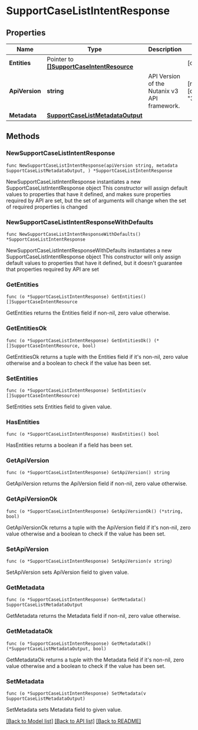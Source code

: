 # SupportCaseListIntentResponse

## Properties

Name | Type | Description | Notes
------------ | ------------- | ------------- | -------------
**Entities** | Pointer to [**[]SupportCaseIntentResource**](SupportCaseIntentResource.md) |  | [optional] 
**ApiVersion** | **string** | API Version of the Nutanix v3 API framework. | [readonly] [default to "3.1.0"]
**Metadata** | [**SupportCaseListMetadataOutput**](SupportCaseListMetadataOutput.md) |  | 

## Methods

### NewSupportCaseListIntentResponse

`func NewSupportCaseListIntentResponse(apiVersion string, metadata SupportCaseListMetadataOutput, ) *SupportCaseListIntentResponse`

NewSupportCaseListIntentResponse instantiates a new SupportCaseListIntentResponse object
This constructor will assign default values to properties that have it defined,
and makes sure properties required by API are set, but the set of arguments
will change when the set of required properties is changed

### NewSupportCaseListIntentResponseWithDefaults

`func NewSupportCaseListIntentResponseWithDefaults() *SupportCaseListIntentResponse`

NewSupportCaseListIntentResponseWithDefaults instantiates a new SupportCaseListIntentResponse object
This constructor will only assign default values to properties that have it defined,
but it doesn't guarantee that properties required by API are set

### GetEntities

`func (o *SupportCaseListIntentResponse) GetEntities() []SupportCaseIntentResource`

GetEntities returns the Entities field if non-nil, zero value otherwise.

### GetEntitiesOk

`func (o *SupportCaseListIntentResponse) GetEntitiesOk() (*[]SupportCaseIntentResource, bool)`

GetEntitiesOk returns a tuple with the Entities field if it's non-nil, zero value otherwise
and a boolean to check if the value has been set.

### SetEntities

`func (o *SupportCaseListIntentResponse) SetEntities(v []SupportCaseIntentResource)`

SetEntities sets Entities field to given value.

### HasEntities

`func (o *SupportCaseListIntentResponse) HasEntities() bool`

HasEntities returns a boolean if a field has been set.

### GetApiVersion

`func (o *SupportCaseListIntentResponse) GetApiVersion() string`

GetApiVersion returns the ApiVersion field if non-nil, zero value otherwise.

### GetApiVersionOk

`func (o *SupportCaseListIntentResponse) GetApiVersionOk() (*string, bool)`

GetApiVersionOk returns a tuple with the ApiVersion field if it's non-nil, zero value otherwise
and a boolean to check if the value has been set.

### SetApiVersion

`func (o *SupportCaseListIntentResponse) SetApiVersion(v string)`

SetApiVersion sets ApiVersion field to given value.


### GetMetadata

`func (o *SupportCaseListIntentResponse) GetMetadata() SupportCaseListMetadataOutput`

GetMetadata returns the Metadata field if non-nil, zero value otherwise.

### GetMetadataOk

`func (o *SupportCaseListIntentResponse) GetMetadataOk() (*SupportCaseListMetadataOutput, bool)`

GetMetadataOk returns a tuple with the Metadata field if it's non-nil, zero value otherwise
and a boolean to check if the value has been set.

### SetMetadata

`func (o *SupportCaseListIntentResponse) SetMetadata(v SupportCaseListMetadataOutput)`

SetMetadata sets Metadata field to given value.



[[Back to Model list]](../README.md#documentation-for-models) [[Back to API list]](../README.md#documentation-for-api-endpoints) [[Back to README]](../README.md)


